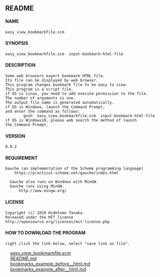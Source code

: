 README
------

#### NAME
    easy_view_bookmarkfile.scm

#### SYNOPSIS
    easy_view_bookmarkfile.scm  input-bookmark-html-file

#### DESCRIPTION
    Some web browsers export bookmark HTML file.
    Its file can be displayed by web browser.
    This program changes bookmark file to be easy to view.
    This program is a script file. 
    if OS is Linux, you need to add execute permission to the file.
    The number of arguments is one.
    The output file name is generated automatically.
    if OS is Windows, launch the Command Prompt,
    and enter the command as follows:
            gosh  easy_view_bookmarkfile.scm  input-bookmark-html-file
    if OS is Windows10, please web search the method of launch 
    the Command Prompt.

#### VERSION
    0.9.2

#### REQUIREMENT
    Gauche (an implementation of the Scheme programming language)
        https://practical-scheme.net/gauche/index.html

      Gauche also runs on Windows with MinGW.
      Gauche runs using MinGW.
          http://www.mingw.org/

#### LICENSE 
    Copyright (c) 2018 Hidetomo Tanaka
    Released under the MIT license
    http://opensource.org/licenses/mit-license.php


#### HOW TO DOWNLOAD THE PROGRAM
    right click the link below, select "save link as file".

&nbsp;&nbsp;&nbsp;&nbsp;[easy_view_bookmarkfile.scm](https://raw.githubusercontent.com/HidetomoT/easy_view_bookmarkfile/master/easy_view_bookmarkfile.scm "easy_view_bookmarkfile.scm")<br>
&nbsp;&nbsp;&nbsp;&nbsp;[README.md](https://raw.githubusercontent.com/HidetomoT/easy_view_bookmarkfile/master/README.md "README.md")<br>
&nbsp;&nbsp;&nbsp;&nbsp;[bookmarks_example_before__html.md](https://raw.githubusercontent.com/HidetomoT/easy_view_bookmarkfile/master/Example_before_after/bookmarks_example_before__html.md "bookmarks_example_before__html.md")<br>
&nbsp;&nbsp;&nbsp;&nbsp;[bookmarks_example_after__html.md](https://raw.githubusercontent.com/HidetomoT/easy_view_bookmarkfile/master/Example_before_after/bookmarks_example_after__html.md "bookmarks_example_after__html.md")<br>

